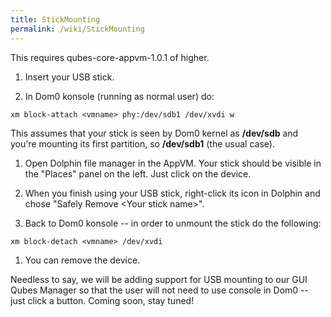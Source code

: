 ```yaml
---
title: StickMounting
permalink: /wiki/StickMounting
---
```


This requires qubes-core-appvm-1.0.1 of higher.

1.  Insert your USB stick.

1.  In Dom0 konsole (running as normal user) do:

``` {.wiki}
xm block-attach <vmname> phy:/dev/sdb1 /dev/xvdi w
```

This assumes that your stick is seen by Dom0 kernel as **/dev/sdb** and you're mounting its first partition, so **/dev/sdb1** (the usual case).

1.  Open Dolphin file manager in the AppVM. Your stick should be visible in the "Places" panel on the left. Just click on the device.

1.  When you finish using your USB stick, right-click its icon in Dolphin and chose "Safely Remove \<Your stick name\>".

1.  Back to Dom0 konsole -- in order to unmount the stick do the following:

``` {.wiki}
xm block-detach <vmname> /dev/xvdi
```

1.  You can remove the device.

Needless to say, we will be adding support for USB mounting to our GUI Qubes Manager so that the user will not need to use console in Dom0 -- just click a button. Coming soon, stay tuned!
